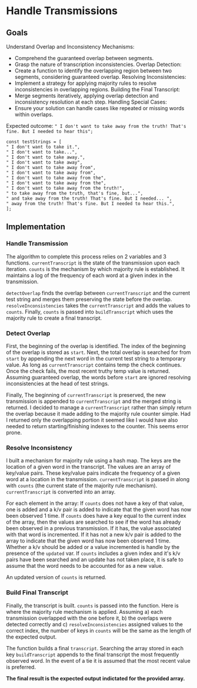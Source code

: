 # Handle Transmissions

## Goals

Understand Overlap and Inconsistency Mechanisms:

- Comprehend the guaranteed overlap between segments.
- Grasp the nature of transcription inconsistencies.
  Overlap Detection:
- Create a function to identify the overlapping region between two segments, considering guaranteed overlap.
  Resolving Inconsistencies:
- Implement a strategy for applying majority rules to resolve inconsistencies in overlapping regions.
  Building the Final Transcript:
- Merge segments iteratively, applying overlap detection and inconsistency resolution at each step.
  Handling Special Cases:
- Ensure your solution can handle cases like repeated or missing words within overlaps.

Expected outcome: `" I don't want to take away from the truth! That's fine. But I needed to hear this";`

```
const testStrings = [
" I don't want to take it.",
" I don't want to take...",
" I don't want to take away.",
" I don't want to take away",
" I don't want to take away from",
" I don't want to take away from",
" I don't want to take away from the",
" I don't want to take away from the",
" I don't want to take away from the truth!",
" to take away from the truth, that's fine, but...",
" and take away from the truth! That's fine. But I needed... ",
" away from the truth! That's fine. But I needed to hear this.",
];
```

## Implementation

### Handle Transmission

The algorithm to complete this process relies on 2 variables and 3 functions. `currentTranscript` is the state of the transmission upon each iteration. `counts` is the mechanism by which majority rule is established. It maintains a log of the frequency of each word at a given index in the transmission.

`detectOverlap` finds the overlap between `currentTranscript` and the current test string and merges them preserving the state before the overlap. `resolveInconsistencies` takes the `currentTranscript` and adds the values to `counts`. Finally, `counts` is passed into `buildTranscript` which uses the majority rule to create a final transcript.

### Detect Overlap

First, the beginning of the overlap is identified. The index of the beginning of the overlap is stored as `start`. Next, the total overlap is searched for from `start` by appending the next word in the current test string to a temporary value. As long as `currentTranscript` contains temp the check continues. Once the check fails, the most recent truthy temp value is returned. Assuming guaranteed overlap, the words before `start` are ignored resolving inconsistencies at the head of test strings.

Finally, The beginning of `currentTranscript` is preserved, the new transmission is appended to `currentTranscript` and the merged string is returned. I decided to manage a `currentTranscript` rather than simply return the overlap because it made adding to the majority rule counter simple. Had I returned only the overlapping portion it seemed like I would have also needed to return starting/finishing indexes to the counter. This seems error prone.

### Resolve Inconsistency

I built a mechanism for majority rule using a hash map. The keys are the location of a given word in the transcript. The values are an array of key/value pairs. These key/value pairs indicate the frequency of a given word at a location in the transmission.
`currentTranscript` is passed in along with `counts` (the current state of the majority rule mechanism). `currentTranscript` is converted into an array.

For each element in the array: If `counts` does not have a key of that value, one is added and a k/v pair is added to indicate that the given word has now been observed 1 time. If `counts` does have a key equal to the current index of the array, then the values are searched to see if the word has already been observed in a previous transmission. If it has, the value associated with that word is incremented. If it has not a new k/v pair is added to the array to indicate that the given word has now been observed 1 time. Whether a k/v should be added or a value incremented is handle by the presence of the `updated` var. If `counts` includes a given index and it's k/v pairs have been searched and an update has not taken place, it is safe to assume that the word needs to be accounted for as a new value.

An updated version of `counts` is returned.

### Build Final Transcript

Finally, the transcript is built. `counts` is passed into the function. Here is where the majority rule mechanism is applied. Assuming a) each transmission overlapped with the one before it, b) the overlaps were detected correctly and c) `resolveInconsistencies` assigned values to the correct index, the number of keys in `counts` will be the same as the length of the expected output.

The function builds a final `transcript`. Searching the array stored in each key `buildTranscript` appends to the final transcript the most frequently observed word. In the event of a tie it is assumed that the most recent value is preferred.

**The final result is the expected output indictated for the provided array.**
